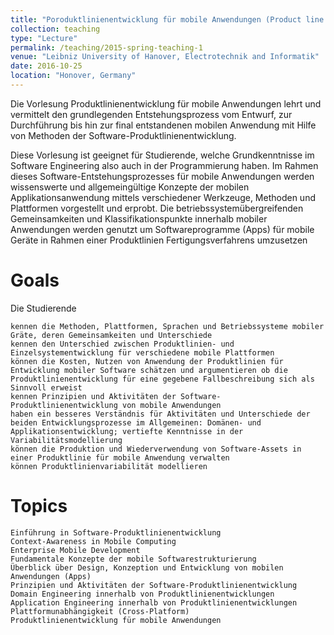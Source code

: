 ```yaml
---
title: "Poroduktlinienentwicklung für mobile Anwendungen (Product line engineering for mobile applications)"
collection: teaching
type: "Lecture"
permalink: /teaching/2015-spring-teaching-1
venue: "Leibniz University of Hanover, Electrotechnik and Informatik"
date: 2016-10-25
location: "Honover, Germany"
---
```


Die Vorlesung Produktlinienentwicklung für mobile Anwendungen lehrt und vermittelt den grundlegenden Entstehungsprozess vom Entwurf, zur Durchführung bis hin zur final entstandenen mobilen Anwendung mit Hilfe von Methoden der Software-Produktlinienentwicklung.

Diese Vorlesung ist geeignet für Studierende, welche Grundkenntnisse im Software Engineering also auch in der Programmierung haben. Im Rahmen dieses Software-Entstehungsprozesses für mobile Anwendungen werden wissenswerte und allgemeingültige Konzepte der mobilen Applikationsanwendung mittels verschiedener Werkzeuge, Methoden und Plattformen vorgestellt und erprobt. Die betriebssystemübergreifenden Gemeinsamkeiten und Klassifikationspunkte innerhalb mobiler Anwendungen werden genutzt um Softwareprogramme (Apps) für mobile Geräte in Rahmen einer Produktlinien Fertigungsverfahrens umzusetzen

Goals
======

Die Studierende

    kennen die Methoden, Plattformen, Sprachen und Betriebssysteme mobiler Gräte, deren Gemeinsamkeiten und Unterschiede
    kennen den Unterschied zwischen Produktlinien- und Einzelsystementwicklung für verschiedene mobile Plattformen
    können die Kosten, Nutzen von Anwendung der Produktlinien für Entwicklung mobiler Software schätzen und argumentieren ob die Produktlinienentwicklung für eine gegebene Fallbeschreibung sich als Sinnvoll erweist
    kennen Prinzipien und Aktivitäten der Software-Produktlinienentwicklung von mobile Anwendungen 
    haben ein besseres Verständnis für Aktivitäten und Unterschiede der beiden Entwicklungsprozesse im Allgemeinen: Domänen- und Applikationsentwicklung; vertiefte Kenntnisse in der Variabilitätsmodellierung
    können die Produktion und Wiederverwendung von Software-Assets in einer Produktlinie für mobile Anwendung verwalten
    können Produktlinienvariabilität modellieren



Topics
======

    Einführung in Software-Produktlinienentwicklung
    Context-Awareness in Mobile Computing
    Enterprise Mobile Development
    Fundamentale Konzepte der mobile Softwarestrukturierung
    Überblick über Design, Konzeption und Entwicklung von mobilen Anwendungen (Apps)
    Prinzipien und Aktivitäten der Software-Produktlinienentwicklung 
    Domain Engineering innerhalb von Produktlinienentwicklungen
    Application Engineering innerhalb von Produktlinienentwicklungen
    Plattformunabhängigkeit (Cross-Platform)
    Produktlinienentwicklung für mobile Anwendungen  


